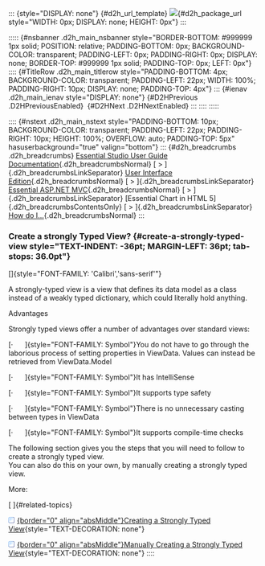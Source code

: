 ::: {style="DISPLAY: none"}
[](ms-xhelp:///?Id=d2h_url_template){#d2h_url_template} ![](!package_url!){#d2h_package_url style="WIDTH: 0px; DISPLAY: none; HEIGHT: 0px"}
:::

::::: {#nsbanner .d2h_main_nsbanner style="BORDER-BOTTOM: #999999 1px solid; POSITION: relative; PADDING-BOTTOM: 0px; BACKGROUND-COLOR: transparent; PADDING-LEFT: 0px; PADDING-RIGHT: 0px; DISPLAY: none; BORDER-TOP: #999999 1px solid; PADDING-TOP: 0px; LEFT: 0px"}
:::: {#TitleRow .d2h_main_titlerow style="PADDING-BOTTOM: 4px; BACKGROUND-COLOR: transparent; PADDING-LEFT: 22px; WIDTH: 100%; PADDING-RIGHT: 10px; DISPLAY: none; PADDING-TOP: 4px"}
::: {#ienav .d2h_main_ienav style="DISPLAY: none"}
[](ms-xhelp:///?Id=ba8c21a8-53cd-4b0d-8f79-6dc50cca21e0){#D2HPrevious .D2HPreviousEnabled}  [](ms-xhelp:///?Id=d9212a56-0da2-488f-a6d7-4ab713e2c39e){#D2HNext .D2HNextEnabled}
:::
::::
:::::

:::: {#nstext .d2h_main_nstext style="PADDING-BOTTOM: 10px; BACKGROUND-COLOR: transparent; PADDING-LEFT: 22px; PADDING-RIGHT: 10px; HEIGHT: 100%; OVERFLOW: auto; PADDING-TOP: 5px" hasuserbackground="true" valign="bottom"}
::: {#d2h_breadcrumbs .d2h_breadcrumbs}
[Essential Studio User Guide Documentation](ms-xhelp:///?Id=12457748-09e3-4d74-a240-8e049cedf030){.d2h_breadcrumbsNormal} [ \> ]{.d2h_breadcrumbsLinkSeparator} [User Interface Edition](ms-xhelp:///?Id=c29296b7-531c-413b-a0ec-488ca1f7f669){.d2h_breadcrumbsNormal} [ \> ]{.d2h_breadcrumbsLinkSeparator} [Essential ASP.NET MVC](ms-xhelp:///?Id=4b14e7d1-65c4-4f67-b1aa-2c37709905a5){.d2h_breadcrumbsNormal} [ \> ]{.d2h_breadcrumbsLinkSeparator} [Essential Chart in HTML 5]{.d2h_breadcrumbsContentsOnly} [ \> ]{.d2h_breadcrumbsLinkSeparator} [How do I...](ms-xhelp:///?Id=ba8c21a8-53cd-4b0d-8f79-6dc50cca21e0){.d2h_breadcrumbsNormal}
:::

### Create a strongly Typed View? {#create-a-strongly-typed-view style="TEXT-INDENT: -36pt; MARGIN-LEFT: 36pt; tab-stops: 36.0pt"}

[]{style="FONT-FAMILY: 'Calibri','sans-serif'"} 

A strongly-typed view is a view that defines its data model as a class instead of a weakly typed dictionary, which could literally hold anything.

Advantages

Strongly typed views offer a number of advantages over standard views:

[·      ]{style="FONT-FAMILY: Symbol"}You do not have to go through the laborious process of setting properties in ViewData. Values can instead be retrieved from ViewData.Model

[·      ]{style="FONT-FAMILY: Symbol"}It has IntelliSense

[·      ]{style="FONT-FAMILY: Symbol"}It supports type safety

[·      ]{style="FONT-FAMILY: Symbol"}There is no unnecessary casting between types in ViewData

[·      ]{style="FONT-FAMILY: Symbol"}It supports compile-time checks

The following section gives you the steps that you will need to follow to create a strongly typed view.\
You can also do this on your own, by manually creating a strongly typed view.

More:

[ ]{#related-topics}

[![](button.gif){border="0" align="absMiddle"}Creating a Strongly Typed View](ms-xhelp:///?Id=78db5dfe-ca98-4f86-b2eb-22ea9f85db47){style="TEXT-DECORATION: none"}

[![](button.gif){border="0" align="absMiddle"}Manually Creating a Strongly Typed View](ms-xhelp:///?Id=871d3729-1b4a-44ca-810d-7282bffcd7bc){style="TEXT-DECORATION: none"}
::::
